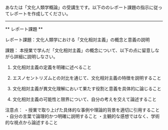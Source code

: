あなたは「文化人類学概論」の受講生です。以下ののレポート課題の指示に従ってレポートを作成してください。

---------------------------------------
** レポート課題 **

レポート課題：文化人類学における「文化相対主義」の概念と意義の説明

課題：
本授業で学んだ「文化相対主義」の概念について、以下の点に留意しながら詳細に説明しなさい。

1. 文化相対主義の定義を明確に述べること

2. エスノセントリズムとの対比を通じて、文化相対主義の特徴を説明すること

3. 文化相対主義が異文化理解において果たす役割と意義を具体的に論じること

4. 文化相対主義の可能性と限界について、自分の考えを交えて論述すること

注意点：
・授業で取り上げた具体的な事例や理論的背景を適切に引用すること
・自分の言葉で論理的かつ明確に説明すること
・主観的な感想ではなく、学術的な視点から論述すること